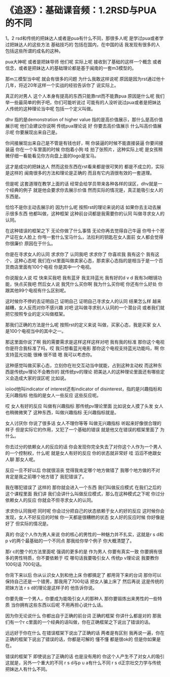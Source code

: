 # 《追逐》：基础课音频：1.2RSD与PUA的不同

1。2 rsd和传统的把妹达人或者是pua有什么不同，那很多人呢 是学过pua或者学过把妹达人的这些方法 基础技巧的 包括在国内，在中国的话 我发现有很多的人 包括这些所谓的成名的这种。

pua大神呢 或者是把妹导师 他们呢 实际上呢 接收到了基础的这样一个概念 或者信念，或者是把妹达人的基础理论都是基于闽南的一套m3模型的。

那m三模型当中呢 就会有很多的问题 为什么我敢这样说呢 原因是因为rst通过他十几年，将近20年这样一个实战的经验告诉你了 说实际上。

真正的对男人 这个人本身有提高的东西只能靠rst而不能靠pua 原因是什么呢 我们举一些最简单的例子吧，你们可能听说过 可能有的人没听说过pua或者是把妹达人传统的这种理论当中呢 包括一个定义叫做。

dhv 指的是demonstration of higher value 指的是高价值展示，那什么是高价值展示呢 他们会建议你说啊 传统pua理论说 好 你要去高价值展示 什么叫高价值展示呢 你要展现出来自己是。

你间接展现出来自己是不管是有钱也好，啊 你装逼的时候不能直接装逼 你要间接装逼 你在一个车里面的时候 你抱着小狗 哇 拍了张照片，这种实际上呢 是女孩稍微仔细一看能看见你方向盘上面的logo是宝马。

这才是成功的把妹达人 然而这些东西在rst看来都是很可笑的 都是不成立的，实际是这样的 闽南很多的方法和理论是正确的 而且有它内涵很有效的一套道理。

但是呢 这套道理在教学上面的话 经常会给学员带来各种各样的误区，dhv就是一个经典的例子 就是他会要求你去展示价值 然而实际的情况是，真正能吸引女人的东西是。

恰恰不是你主动去展示的 因为什么呢 按照rst的理论来说的话 如果你去主动去展示很多东西 他都叫做，这种框架 这种前台词都是我需要你的认同 叫做寻求女人的认同。

在这种错误的框架之下 无论你做了什么事情 无论你再去觉得自己牛逼 你甩十个房产证在女人脸上 你甩一套什么宝马什么，法拉利的钥匙在女人面前 女人都会觉得你很廉价 原因在于什么。

你是在寻求女人的认同 求求你了 认同我吧 求求你了 你喜欢我 我有这个 我有这个，这种心态呢 我们在rst里面叫做卖家心态，那卖家心态指的是相当于是一个百货商店里面有100个电视 你是其中一个电视。

你说服女人说 哎 快来买我吧 我有蓝牙 我支持蓝光 我有好的d v d 我有3d眼镜功能，快点买我吧 然后女人说 我凭什么买你啊 我为什么买你呢 你还有什么好处 你跟其他99个电视有什么区别呢。

这时候你不停的去证明自己 证明自己 证明自己寻求女人的认同 结果怎么样 越来越糟，女人反而对你不感兴趣 对吧 这叫做寻求别人认同的一个潜台词 或者我们就把它按照专业的定义叫做框架。

那我们正确的方法是什么呢 按照rst的定义来说 叫做，买家心态，我是买家 女人是100个电视当中的其中之一。

那这里面你说了啊 我的需要需求是这样这样这样对吧 我有我的标准 那你这个电视你是符合我标准了吗，哎 我只想看蓝光电影 那你这个电视支持蓝光功能吗，啊 你支持蓝光功能 很棒 很不错 嗯 我可以考虑你。

这种感觉叫做买家心态，立刻你在社交互动当中就能，占到这种主动权 而这种东西是传统pv理论不会教你的 就传统pv的理论 把美达人的这种理论里面还有哪些定义会造成大家的误区呢 比如说。

ioiiod他叫indicator of interest还有indicator of disinterest，指的是兴趣指标和无兴趣指标 他指的是女人一些反应 这些反应呢。

哎 女人有好的反应 叫做有兴趣指标 那传统pv理论里面 比如说女人摸了头发 女人也稍微微笑了 这种东西，叫做兴趣指标 无兴趣指标就是。

女人讨厌你 你说了很多话 女人不理你等等 叫做无兴趣指标 听起来好像很合理的样子 但是实际它的作用，又犯了一个基础的错误 就是他又在错误的框架里面了 为什么。

你去过分的依赖女人的反应的话 你会发现你完全失去了对你这个人作为一个男人的一个控制权，什么呢 就是女人有好的反应 你的状态就非常好 哇 滔滔不绝跟女人聊 那女人呢。

反应一旦不好以后 你就很沮丧 觉得我肯定哪个地方做错了 我哪个地方做的不对 肯定是我之前哪个地方错了 我犯错误了。

我在哪犯错误了 这样的 那你就会进入一个东西 我们叫做反应模式 在我们之后的这个课程里面 我们讲 我们会讲什么叫做反应模式，那么在这种模式之下呢 你过分依赖女人的反应 你就会不但寻求女人的认同。

求求你认同我吧 同时呢 你会过分把自己的状态依赖于女人的好的反应 这时候你会发现，女人不好反应的时候 你一天都是很糟糕的状态 女人好的反应时候 你好像是好了 但实际的情况是。

真的 你这个人作为男人来说 你的核心的男性的一种魅力并不扎实，这就是r s d和p v的两个最基础的一个不同点 那我给你举个例子 你大概清楚了。

那r c的整个的方法里面呢 强调的更多的是 作为男人 你要有真实一致 你要拥有很多的男性特质，你不要依赖于 哎 哪句话我要吸引女人 传统p v理论说 我要教你100句话 700句话。

你背下来以后 你从认识女人到和他上床 你都搞定了 都用背下来的台词 那你可以保持自己还是一个错男，那我用了700句话 把女人骗上床了 然后再说 这是传统的把妹方法 r s d的理论是这样子的 他告诉你说。

你要先做一个男人，你要成为能吸引女人的那种人 那你要锻炼出来男性的一些特质 当你拥有这些东西以后呢 不用再担心说什么话。

因为你无论说什么 你都出自于正确的前台词 正确的框架 你讲什么都是对的 那我们有一个r c里面的一个经典的话叫做，你在正确框架之下说出了错误的话。

远远好于你在什么 在错误框架下说出了正确的话 两者是有区别 我再说一遍，你在正确的框架下说出了错误的话，你都是可解的 懂不懂 都是很ok的 但是你如果是在。

错误的框架下 即使说出了正确的话 也是没有用的 你这个人产生不了对女人的吸引 这就是，另外一个重大的不同 r s d与p u a有什么不同 r s d正宗社交力学与传统把妹达人有什么不同。

